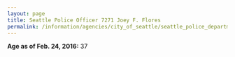 ```yaml
---
layout: page
title: Seattle Police Officer 7271 Joey F. Flores
permalink: /information/agencies/city_of_seattle/seattle_police_department/copbook/7271/
---
```


**Age as of Feb. 24, 2016:** 37
